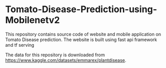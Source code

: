# Tomato-Disease-Prediction-using-Mobilenetv2
This repository contains source code of website and  mobile application on Tomato Disease prediction. The website is built using fast api framework and tf serving

The data for this repository is downloaded from https://www.kaggle.com/datasets/emmarex/plantdisease. 


